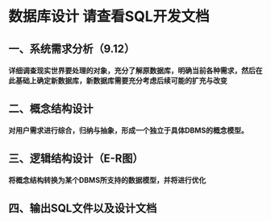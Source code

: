 # 数据库设计 **请查看SQL开发文档**
## 一、系统需求分析（9.12）

#### 详细调查现实世界要处理的对象，充分了解原数据库，明确当前各种需求，然后在此基础上确定新数据库，新数据库需要充分考虑后续可能的扩充与改变
## 二、概念结构设计
#### 对用户需求进行综合，归纳与抽象，形成一个独立于具体DBMS的概念模型。
## 三、逻辑结构设计（E-R图） 
#### 将概念结构转换为某个DBMS所支持的数据模型，并将进行优化
## 四、输出SQL文件以及设计文档
 

